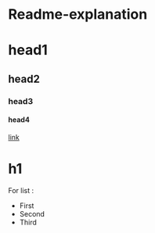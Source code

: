 # Readme-explanation

# head1
## head2
### head3
#### head4

[link](www.google.com)

<h1>h1</h1>
For list :

- First
- Second
- Third
